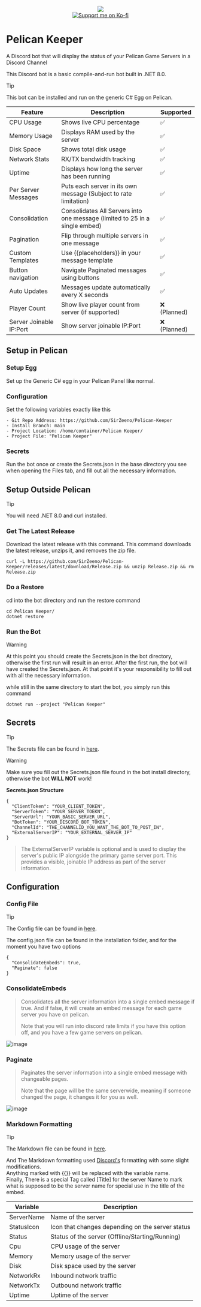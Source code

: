 <p align="center">
  <img src="https://github.com/user-attachments/assets/3eb050aa-40c6-496f-94a3-8404987a6bf6"/><br>
  <a href="https://ko-fi.com/sirzeeno" target="_blank">
    <img src="https://ko-fi.com/img/githubbutton_sm.svg" alt="Support me on Ko-fi" />
  </a>
</p>

# Pelican Keeper
A Discord bot that will display the status of your Pelican Game Servers in a Discord Channel

This Discord bot is a basic compile-and-run bot built in .NET 8.0.
> [!TIP]
> This bot can be installed and run on the generic C# Egg on Pelican.

| Feature                 | Description                                                                 | Supported |
|-------------------------|-----------------------------------------------------------------------------|-----------|
| CPU Usage               | Shows live CPU percentage                                                   | ✅        |
| Memory Usage            | Displays RAM used by the server                                             | ✅        |
| Disk Space              | Shows total disk usage                                                      | ✅        |
| Network Stats           | RX/TX bandwidth tracking                                                    | ✅        |
| Uptime                  | Displays how long the server has been running                               | ✅        |
| Per Server Messages     | Puts each server in its own message (Subject to rate limitation)            | ✅        |
| Consolidation           | Consolidates All Servers into one message (limited to 25 in a single embed) | ✅        |
| Pagination              | Flip through multiple servers in one message                                | ✅        |
| Custom Templates        | Use {{placeholders}} in your message template                               | ✅        |
| Button navigation       | Navigate Paginated messages using buttons                                   | ✅        |
| Auto Updates            | Messages update automatically every X seconds                               | ✅        |
| Player Count            | Show live player count from server (if supported)                           | ❌ (Planned) |
| Server Joinable IP:Port | Show server joinable IP:Port                                                | ❌ (Planned) |


## Setup in Pelican

### Setup Egg

Set up the Generic C# egg in your Pelican Panel like normal.

### Configuration

Set the following variables exactly like this
```
- Git Repo Address: https://github.com/SirZeeno/Pelican-Keeper
- Install Branch: main
- Project Location: /home/container/Pelican Keeper/
- Project File: "Pelican Keeper"
```
### Secrets

Run the bot once or create the Secrets.json in the base directory you see when opening the Files tab, and fill out all the necessary information.

## Setup Outside Pelican
> [!TIP]
> You will need .NET 8.0 and curl installed.

### Get The Latest Release

Download the latest release with this command. This command downloads the latest release, unzips it, and removes the zip file.
```
curl -L https://github.com/SirZeeno/Pelican-Keeper/releases/latest/download/Release.zip && unzip Release.zip && rm Release.zip
```

### Do a Restore

cd into the bot directory and run the restore command
```
cd Pelican Keeper/
dotnet restore
```

### Run the Bot
> [!WARNING]
> At this point you should create the Secrets.json in the bot directory, otherwise the first run will result in an error.
> After the first run, the bot will have created the Secrets.json. At that point it's your responsibility to fill out with all the necessary information.

while still in the same directory to start the bot, you simply run this command
```
dotnet run --project "Pelican Keeper"
```

## Secrets

> [!TIP]
> The Secrets file can be found in [here](https://github.com/SirZeeno/Pelican-Keeper/blob/main/Pelican%20Keeper/Secrets.json).

> [!WARNING]
> Make sure you fill out the Secrets.json file found in the bot install directory, otherwise the bot **WILL NOT** work!

**Secrets.json Structure**
```
{
  "ClientToken": "YOUR_CLIENT_TOKEN",
  "ServerToken": "YOUR_SERVER_TOEKN",
  "ServerUrl": "YOUR_BASIC_SERVER_URL",
  "BotToken": "YOUR_DISCORD_BOT_TOKEN",
  "ChannelId": "THE_CHANNELID_YOU_WANT_THE_BOT_TO_POST_IN",
  "ExternalServerIP": "YOUR_EXTERNAL_SERVER_IP"
}
```
> The ExternalServerIP variable is optional and is used to display the server's public IP alongside the primary game server port. This provides a visible, joinable IP address as part of the server information.

## Configuration

### Config File

> [!TIP]
> The Config file can be found in [here](https://github.com/SirZeeno/Pelican-Keeper/blob/main/Pelican%20Keeper/Config.json).

The config.json file can be found in the installation folder, and for the moment you have two options

```
{
  "ConsolidateEmbeds": true,
  "Paginate": false
}
```
### ConsolidateEmbeds

> Consolidates all the server information into a single embed message if true. And if false, it will create an embed message for each game server you have on pelican.
> 
> Note that you will run into discord rate limits if you have this option off, and you have a few game servers on pelican.

![image](https://github.com/user-attachments/assets/9ec54b8d-48fa-424c-acd3-5bb12222f2ef)

### Paginate

> Paginates the server information into a single embed message with changeable pages.
> 
> Note that the page will be the same serverwide, meaning if someone changed the page, it changes it for you as well.

![image](https://github.com/user-attachments/assets/7cb58936-71f7-4378-9256-0a79c5056256)

### Markdown Formatting
> [!TIP]
> The Markdown file can be found in [here](https://github.com/SirZeeno/Pelican-Keeper/blob/main/Pelican%20Keeper/MessageMarkdown.txt).

And The Markdown formatting used [Discord's](https://support.discord.com/hc/en-us/articles/210298617-Markdown-Text-101-Chat-Formatting-Bold-Italic-Underline) formatting with some slight modifications.<br>
Anything marked with {{}} will be replaced with the variable name.<br>
Finally, There is a special Tag called [Title] for the server Name to mark what is supposed to be the server name for special use in the title of the embed.

| Variable     | Description                                      |
|--------------|--------------------------------------------------|
| ServerName   | Name of the server                               |
| StatusIcon   | Icon that changes depending on the server status |
| Status       | Status of the server (Offline/Starting/Running)  |
| Cpu          | CPU usage of the server                          |
| Memory       | Memory usage of the server                       |
| Disk         | Disk space used by the server                    |
| NetworkRx    | Inbound network traffic                          |
| NetworkTx    | Outbound network traffic                         |
| Uptime       | Uptime of the server                             |
